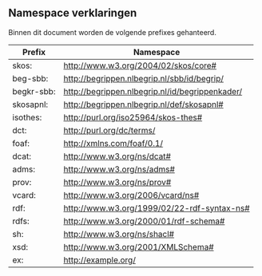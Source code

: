 ## Namespace verklaringen

Binnen dit document worden de volgende prefixes gehanteerd.

| Prefix     | Namespace                                   |
| ---------- | ------------------------------------------- |
| skos:      | http://www.w3.org/2004/02/skos/core#        |
| beg-sbb:   | http://begrippen.nlbegrip.nl/sbb/id/begrip/           |
| begkr-sbb: | http://begrippen.nlbegrip.nl/id/begrippenkader/   |
| skosapnl:  | http://begrippen.nlbegrip.nl/def/skosapnl#            |
| isothes:   | http://purl.org/iso25964/skos-thes#         |
| dct:       | http://purl.org/dc/terms/                   |
| foaf:      | http://xmlns.com/foaf/0.1/                  |
| dcat:      | http://www.w3.org/ns/dcat#                  |
| adms:      | http://www.w3.org/ns/adms#                  |
| prov:      | http://www.w3.org/ns/prov#                  |
| vcard:     | http://www.w3.org/2006/vcard/ns#            |
| rdf:       | http://www.w3.org/1999/02/22-rdf-syntax-ns# |
| rdfs:      | http://www.w3.org/2000/01/rdf-schema#       |
| sh:        | http://www.w3.org/ns/shacl#                 |
| xsd:       | http://www.w3.org/2001/XMLSchema#           |
| ex:        | http://example.org/                         |
